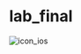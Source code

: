 # lab_final
![icon_ios](https://user-images.githubusercontent.com/74717802/104086210-8cb21900-5277-11eb-87cf-d8aa40198393.png)
